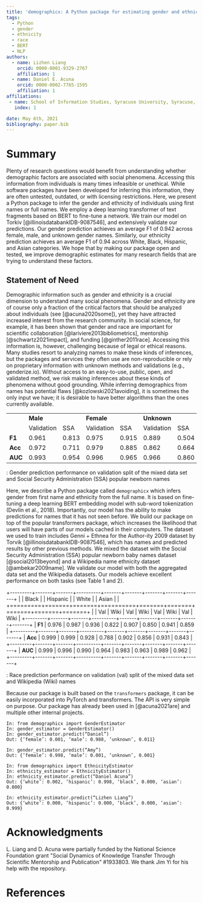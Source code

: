 ```yaml
---
title: 'demographicx: A Python package for estimating gender and ethnicity using deep learning transformers'
tags:
  - Python
  - gender
  - ethnicity
  - race
  - BERT
  - NLP
authors:
  - name: Lizhen Liang
    orcid: 0000-0001-9329-2767
    affiliation: 1 
  - name: Daniel E. Acuna
    orcid: 0000-0002-7765-1595
    affiliation: 1
affiliations:
 - name: School of Information Studies, Syracuse University, Syracuse, NY
   index: 1

date: May 6th, 2021
bibliography: paper.bib
---
```


# Summary

Plenty of research questions would benefit from understanding whether demographic factors are associated with social phenomena. Accessing this information from individuals is many times infeasible or unethical. While software packages have been developed for inferring this information, they are often untested, outdated, or with licensing restrictions. Here, we present a Python package to infer the gender and ethnicity of individuals using first names or full names. We employ a deep learning transformer of text fragments based on BERT to fine-tune a network. We train our model on Torkiv [@illinoisdatabankIDB-9087546], and extensively validate our predictions. Our gender prediction achieves an average F1 of 0.942 across female, male, and unknown gender names. Similarly, our ethnicity prediction achieves an average F1 of 0.94 across White, Black, Hispanic, and Asian categories. We hope that by making our package open and tested, we improve demographic estimates for many research fields that are trying to understand these factors.

## Statement of Need

Demographic information such as gender and ethnicity is a crucial dimension to understand many social phenomena. Gender and ethnicity are of course only a fraction of the critical factors that should be analyzed about individuals (see [@acuna2020some]), yet they have attracted increased interest from the research community. In social science, for example, it has been shown that gender and race are important for scientific collaboration [@lariviere2013bibliometrics], mentorship [@schwartz2021impact], and funding [@ginther2011race]. Accessing this information is, however, challenging because of legal or ethical reasons. Many studies resort to analyzing names to make these kinds of inferences, but the packages and services they often use are non-reproducible or rely on proprietary information with unknown methods and validations (e.g., genderize.io). Without access to an easy-to-use, public, open, and validated method, we risk making inferences about these kinds of phenomena without good grounding. While inferring demographics from names has potential flaws [@kozlowski2021avoiding], it is sometimes the only input we have; it is desirable to have better algorithms than the ones currently available.

|         |            |       |            |       |             |       |
|---------|------------|-------|------------|-------|-------------|-------|
|         | **Male**   |       | **Female** |       | **Unknown** |       |
|         | Validation | SSA   | Validation | SSA   | Validation  | SSA   |
| **F1**  | 0.961      | 0.813 | 0.975      | 0.915 | 0.889       | 0.504 |
| **Acc** | 0.972      | 0.711 | 0.979      | 0.885 | 0.862       | 0.664 |
| **AUC** | 0.993      | 0.954 | 0.996      | 0.965 | 0.966       | 0.860 |

: Gender prediction performance on validation split of the mixed data set and Social Security Administration (SSA) popular newborn names

Here, we describe a Python package called `demographicx` which infers gender from first name and ethnicity from the full name. It is based on fine-tuning a deep learning BERT embedding model with sub-word tokenization (Devlin et al., 2018). Importantly, our model has the ability to make predictions for names that it has not seen before. We build our package on top of the popular transformers package, which increases the likelihood that users will have parts of our models cached in their computers. The dataset we used to train includes Genni + Ethnea for the Author-ity 2009 dataset by Torvik [@illinoisdatabankIDB-9087546], which has names and predicted results by other previous methods. We mixed the dataset with the Social Security Administration (SSA) popular newborn baby names dataset [@social2013beyond] and a Wikipedia name ethnicity dataset [@ambekar2009name]. We validate our model with both the aggregated data set and the Wikipedia datasets. Our models achieve excellent performance on both tasks (see Table 1 and 2).

+---------+-------+-------+----------+-------+-------+-------+-------+-------+
|         | Black |       | Hispanic |       | White |       | Asian |       |
+=========+=======+=======+==========+=======+=======+=======+=======+=======+
|         | Val   | Wiki  | Val      | Wiki  | Val   | Wiki  | Val   | Wiki  |
+---------+-------+-------+----------+-------+-------+-------+-------+-------+
| **F1**  | 0.976 | 0.987 | 0.936    | 0.822 | 0.907 | 0.850 | 0.941 | 0.859 |
+---------+-------+-------+----------+-------+-------+-------+-------+-------+
| **Acc** | 0.999 | 0.999 | 0.928    | 0.788 | 0.902 | 0.856 | 0.931 | 0.843 |
+---------+-------+-------+----------+-------+-------+-------+-------+-------+
| **AUC** | 0.999 | 0.996 | 0.990    | 0.964 | 0.983 | 0.963 | 0.989 | 0.962 |
+---------+-------+-------+----------+-------+-------+-------+-------+-------+

: Race prediction performance on validation (val) split of the mixed data set and Wikipedia (Wiki) names

Because our package is built based on the `transformers` package, it can be easily incorporated into PyTorch and transformers. The API is very simple on purpose. Our package has already been used in [@acuna2021are] and multiple other internal projects.

``` {.python}
In: from demographicx import GenderEstimator
In: gender_estimator = GenderEstimator()
In: gender_estimator.predict(“Daniel”)
Out: {‘female’: 0.001, ‘male’: 0.988, ‘unknown’, 0.011}

In: gender_estimator.predict(“Amy”)
Out: {‘female’: 0.998, ‘male’: 0.001, ‘unknown’, 0.001}

In: from demographicx import EthnicityEstimator
In: ethnicity_estimator = EthnicityEstimator()
In: ethnicity_estimator.predict(“Daniel Acuna”)
Out: {‘white’: 0.002, ‘hispanic’: 0.998, ‘black’, 0.000, ‘asian’: 0.000}

In: ethnicity_estimator.predict(“Lizhen Liang”)
Out: {‘white’: 0.000, ‘hispanic’: 0.000, ‘black’, 0.000, ‘asian’: 0.999}
```

# Acknowledgments

L. Liang and D. Acuna were partially funded by the National Science Foundation grant "Social Dynamics of Knowledge Transfer Through Scientific Mentorship and Publication" \#1933803. We thank Jim Yi for his help with the repository.

# References
